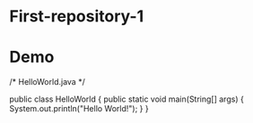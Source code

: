 # First-repository-1
# Demo
/* HelloWorld.java
 */

public class HelloWorld
{
	public static void main(String[] args) {
		System.out.println("Hello World!");
	}
}
